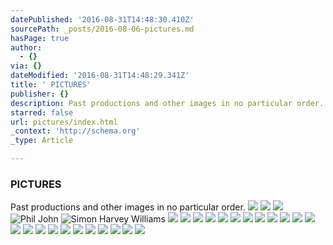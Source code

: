 ```yaml
---
datePublished: '2016-08-31T14:48:30.410Z'
sourcePath: _posts/2016-08-06-pictures.md
hasPage: true
author:
  - {}
via: {}
dateModified: '2016-08-31T14:48:29.341Z'
title: ' PICTURES'
publisher: {}
description: Past productions and other images in no particular order.
starred: false
url: pictures/index.html
_context: 'http://schema.org'
_type: Article

---
```

### PICTURES

Past productions and other images in no particular order.
![](https://the-grid-user-content.s3-us-west-2.amazonaws.com/47b874fb-86c4-4594-ac2e-a2ac7fb17a12.jpg)
![](https://the-grid-user-content.s3-us-west-2.amazonaws.com/e5441529-1e8c-4168-9735-7b95e3d3faf4.jpg)
![](https://the-grid-user-content.s3-us-west-2.amazonaws.com/7ec424bc-339a-4b13-b821-96a48ae37510.jpg)
![Phil John](https://the-grid-user-content.s3-us-west-2.amazonaws.com/bd50d813-16d1-4891-a188-b0c0b27c9525.jpg)
![Simon Harvey Williams](https://the-grid-user-content.s3-us-west-2.amazonaws.com/fc8eeb80-c7bc-4c71-a9a1-a44924be1b93.jpg)
![](https://the-grid-user-content.s3-us-west-2.amazonaws.com/2dc5a971-3a71-4318-8f9f-1df38da0a0e3.jpg)
![](https://the-grid-user-content.s3-us-west-2.amazonaws.com/9b343ad2-d6a1-41f4-afbd-69084a1ebe7c.jpg)
![](https://the-grid-user-content.s3-us-west-2.amazonaws.com/938b8b04-3613-4e05-b6fa-ec11f563938c.jpg)
![](https://the-grid-user-content.s3-us-west-2.amazonaws.com/4b3ff3f5-81ef-4463-b19f-975a2c9138ae.jpg)
![](https://the-grid-user-content.s3-us-west-2.amazonaws.com/3fd82372-bb39-4304-8c77-15f1b7f86217.jpg)
![](https://the-grid-user-content.s3-us-west-2.amazonaws.com/516621b1-ee58-4213-90ff-49ae68184e12.jpg)
![](https://the-grid-user-content.s3-us-west-2.amazonaws.com/3c085935-b894-4ead-b6fa-0e7a343d3e2d.jpg)
![](https://the-grid-user-content.s3-us-west-2.amazonaws.com/ef1ad84f-91c1-4589-9ccf-d9ac6afb441b.jpg)
![](https://the-grid-user-content.s3-us-west-2.amazonaws.com/2b9de19e-10bc-46ae-8f06-dfd2440bbbca.jpg)
![](https://the-grid-user-content.s3-us-west-2.amazonaws.com/454d090f-b92d-4d82-9469-1b471c82cda7.jpg)
![](https://the-grid-user-content.s3-us-west-2.amazonaws.com/19a50361-0064-4696-bb24-65faaf266a1e.jpg)
![](https://the-grid-user-content.s3-us-west-2.amazonaws.com/298261ae-02f3-4d38-90db-f763f2adee9e.jpg)
![](https://the-grid-user-content.s3-us-west-2.amazonaws.com/44cec740-667b-431e-ae79-e369c2d99fca.jpg)
![](https://the-grid-user-content.s3-us-west-2.amazonaws.com/fef42c60-6d5f-474b-8304-55fe4546727b.jpg)
![](https://the-grid-user-content.s3-us-west-2.amazonaws.com/bc4ee4bb-2c57-49da-ac7c-21c48d46a53b.jpg)
![](https://s3-us-west-2.amazonaws.com/the-grid-img/p/222b77a498c82b1cb8ba108145b7343e01e62621.jpg)
![](https://the-grid-user-content.s3-us-west-2.amazonaws.com/d09d7eba-1d4e-4fa1-bdf2-55cfd4b38082.jpg)
![](https://the-grid-user-content.s3-us-west-2.amazonaws.com/44dab518-bd86-4a65-82f3-22de420f5297.jpg)
![](https://the-grid-user-content.s3-us-west-2.amazonaws.com/0315ab74-749a-496e-a3b0-50229ee371c3.jpg)
![](https://the-grid-user-content.s3-us-west-2.amazonaws.com/c55e0ce8-5ce4-4bc9-b64e-0167a78a8ee7.jpg)
![](https://the-grid-user-content.s3-us-west-2.amazonaws.com/e803edac-0264-47ba-b5d1-cb10896d551a.jpg)
![](https://the-grid-user-content.s3-us-west-2.amazonaws.com/80c30039-aaa6-40aa-931f-68195cd25f39.jpg)
![](https://the-grid-user-content.s3-us-west-2.amazonaws.com/161044a8-5b7c-4998-9460-900fe86a29d6.jpg)